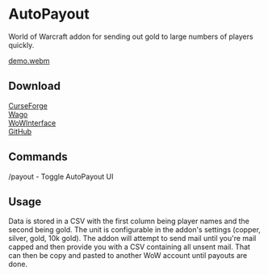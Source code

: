 # AutoPayout

World of Warcraft addon for sending out gold to large numbers of players quickly.

[demo.webm](https://user-images.githubusercontent.com/2236514/197667444-d9a6b089-4ae9-4b51-981e-4fe2bc87c2c6.webm)

## Download

[CurseForge](https://www.curseforge.com/wow/addons/auto-payout)  
[Wago](https://addons.wago.io/addons/auto-payout)  
[WoWInterface](https://www.wowinterface.com/downloads/info26430-AutoPayout.html)  
[GitHub](https://github.com/Oppzippy/AutoPayout/releases)

## Commands

/payout - Toggle AutoPayout UI

## Usage

Data is stored in a CSV with the first column being player names and the second being gold. The unit is configurable in the addon's settings (copper, silver, gold, 10k gold). The addon will attempt to send mail until you're mail capped and then provide you with a CSV containing all unsent mail. That can then be copy and pasted to another WoW account until payouts are done.
